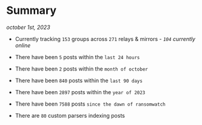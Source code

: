 
# Summary
_october 1st, 2023_

- Currently tracking `153` groups across `271` relays & mirrors - _`104` currently online_

- There have been `5` posts within the `last 24 hours`

- There have been `2` posts within the `month of october`

- There have been `840` posts within the `last 90 days`

- There have been `2897` posts within the `year of 2023`

- There have been `7588` posts `since the dawn of ransomwatch`

- There are `80` custom parsers indexing posts
